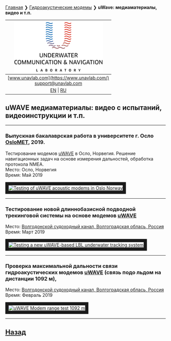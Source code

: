 [Главная](/README_RU) ❯ [Гидроакустические модемы](/underwater_acoustic_modems_ru) ❯ **uWave: медиаматериалы, видео и т.п.**

| ![logo](/documentation/sm_logo.png) |
| :---: |
| [www.unavlab.com](https://www.unavlab.com/) <br/> [support@unavlab.com](mailto:support@unavlab.com) |
| [EN](/documentation/EN/uWAVE/media) \| [RU](/documentation/RU/uWAVE/media) |

## uWAVE медиаматериалы: видео с испытаний, видеоинструкции и т.п.

______  

### Выпускная бакалаврская работа в университете г. Осло [OsloMET](https://www.oslomet.no/), 2019. 
Тестирование модемов [uWAVE](uWAVE_Family_en.md) в Осло, Норвегия. Решение навигационных задач на основе измерения дальностей, обработка протокола NMEA.  
Место: Осло, Норвегия  
Время: Май 2019

<a href="https://youtu.be/smN9p9jNdFo" 
target="_blank"><img src="http://img.youtube.com/vi/smN9p9jNdFo/0.jpg" 
alt="Testing of uWAVE acoustic modems in Oslo Norway" width="240" height="180" border="10" /></a>  

______  


### Тестирование новой длиннобазисной подводной трекинговой системы на основе модемов [uWAVE](uWAVE_Family_en.md)  
Место: [Волгодонской судоходный канал, Волгоградская облась, Россия](https://goo.gl/maps/CjX8y9tyPrKtrrA47)  
Время: Март 2019

<a href="https://youtu.be/UHfTv7TtABU" 
target="_blank"><img src="http://img.youtube.com/vi/UHfTv7TtABU/0.jpg" 
alt="Testing a new uWAVE-based LBL underwater tracking system" width="240" height="180" border="10" /></a>  

______  

### Проверка максимальной дальности связи гидроакустических модемов [uWAVE](uWAVE_Family_en.md) (связь подо льдом на дистанции 1092 м), 
Место: [Волгодонской судоходный канал, Волгоградская облась, Россия](https://goo.gl/maps/CjX8y9tyPrKtrrA47)  
Время: Февраль 2019

<a href="https://youtu.be/Z1bVerVecY0"
target="_blank"><img src="http://img.youtube.com/vi/Z1bVerVecY0/0.jpg" 
alt="uWAVE Modem range test 1092 m" width="240" height="180" border="10" /></a>  

______  


## [Назад](/../../media_videos_ru)
